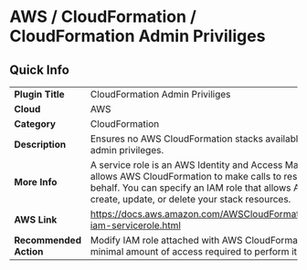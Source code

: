 # AWS / CloudFormation / CloudFormation Admin Priviliges

## Quick Info

| | |
|-|-|
| **Plugin Title** | CloudFormation Admin Priviliges |
| **Cloud** | AWS |
| **Category** | CloudFormation |
| **Description** | Ensures no AWS CloudFormation stacks available in your AWS account has admin privileges. |
| **More Info** | A service role is an AWS Identity and Access Management (IAM) role that allows AWS CloudFormation to make calls to resources in a stack on your behalf. You can specify an IAM role that allows AWS CloudFormation to create, update, or delete your stack resources. |
| **AWS Link** | https://docs.aws.amazon.com/AWSCloudFormation/latest/UserGuide/using-iam-servicerole.html |
| **Recommended Action** | Modify IAM role attached with AWS CloudFormation stack to provide the minimal amount of access required to perform its tasks. |




